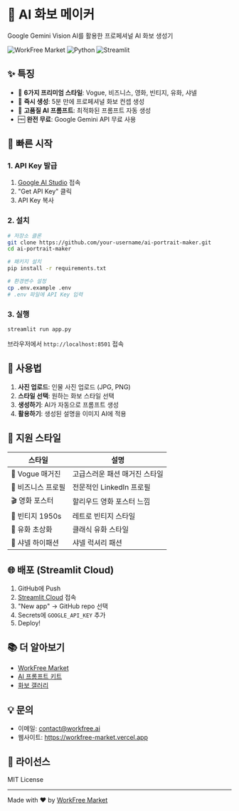 # 🎨 AI 화보 메이커

Google Gemini Vision AI를 활용한 프로페셔널 AI 화보 생성기

![WorkFree Market](https://img.shields.io/badge/WorkFree-Market-purple)
![Python](https://img.shields.io/badge/Python-3.8+-blue)
![Streamlit](https://img.shields.io/badge/Streamlit-1.29-red)

## ✨ 특징

- 🎨 **6가지 프리미엄 스타일**: Vogue, 비즈니스, 영화, 빈티지, 유화, 샤넬
- 🚀 **즉시 생성**: 5분 만에 프로페셔널 화보 컨셉 생성
- 💎 **고품질 AI 프롬프트**: 최적화된 프롬프트 자동 생성
- 🆓 **완전 무료**: Google Gemini API 무료 사용

## 🚀 빠른 시작

### 1. API Key 발급

1. [Google AI Studio](https://aistudio.google.com/app/apikey) 접속
2. "Get API Key" 클릭
3. API Key 복사

### 2. 설치

```bash
# 저장소 클론
git clone https://github.com/your-username/ai-portrait-maker.git
cd ai-portrait-maker

# 패키지 설치
pip install -r requirements.txt

# 환경변수 설정
cp .env.example .env
# .env 파일에 API Key 입력
```

### 3. 실행

```bash
streamlit run app.py
```

브라우저에서 `http://localhost:8501` 접속

## 📸 사용법

1. **사진 업로드**: 인물 사진 업로드 (JPG, PNG)
2. **스타일 선택**: 원하는 화보 스타일 선택
3. **생성하기**: AI가 자동으로 프롬프트 생성
4. **활용하기**: 생성된 설명을 이미지 AI에 적용

## 🎨 지원 스타일

| 스타일 | 설명 |
|--------|------|
| 🎨 Vogue 매거진 | 고급스러운 패션 매거진 스타일 |
| 💼 비즈니스 프로필 | 전문적인 LinkedIn 프로필 |
| 🎬 영화 포스터 | 할리우드 영화 포스터 느낌 |
| 📸 빈티지 1950s | 레트로 빈티지 스타일 |
| 🎨 유화 초상화 | 클래식 유화 스타일 |
| 💎 샤넬 하이패션 | 샤넬 럭셔리 패션 |

## 🌐 배포 (Streamlit Cloud)

1. GitHub에 Push
2. [Streamlit Cloud](https://streamlit.io/cloud) 접속
3. "New app" → GitHub repo 선택
4. Secrets에 `GOOGLE_API_KEY` 추가
5. Deploy!

## 📚 더 알아보기

- [WorkFree Market](https://workfree-market.vercel.app)
- [AI 프롬프트 키트](https://workfree-market.vercel.app/automation/prompts)
- [화보 갤러리](https://workfree-market.vercel.app/gallery)

## 💡 문의

- 이메일: contact@workfree.ai
- 웹사이트: https://workfree-market.vercel.app

## 📄 라이선스

MIT License

---

Made with ❤️ by [WorkFree Market](https://workfree-market.vercel.app)


